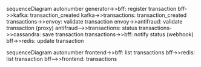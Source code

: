 sequenceDiagram
	autonumber
	generator->>bff: register transaction
	bff->>kafka: transaction_created
	kafka->>transactions: transaction_created
	transactions->>envoy: validate transaction
	envoy->>antifraud: validate transaction (proxy)
	antifraud-->>transactions: status
	transactions->>cassandra: save transaction
	transactions->>bff: notify status (webhook)
	bff->>redis: update transaction


sequenceDiagram
	autonumber
	frontend->>bff: list transactions
	bff->>redis: list transaction
	bff-->>frontend: transactions
	
